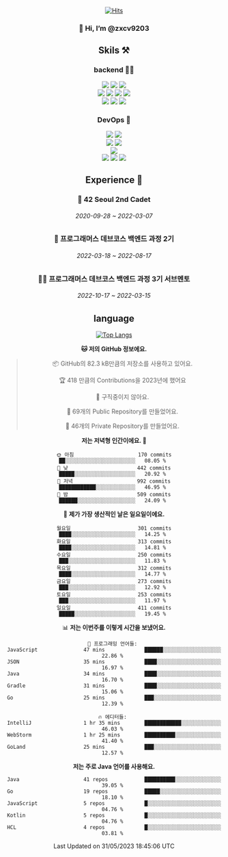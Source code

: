<div align="center">

[![Hits](https://hits.seeyoufarm.com/api/count/incr/badge.svg?url=https%3A%2F%2Fgithub.com%2Fzxcv9203%2Fhit-counter&count_bg=%23FF7272&title_bg=%23324C2E&icon=codeigniter.svg&icon_color=%23DD5B5B&title=%EB%B0%A9%EB%AC%B8%EC%9E%90&edge_flat=false)](https://hits.seeyoufarm.com)
  
### 👋 Hi, I’m @zxcv9203

## Skils ⚒️
### backend 🧑‍💻
  
<img src="https://img.shields.io/badge/Java-FF6600?style=flat-square&logo=buymeacoffee&logoColor=white"/>
<img src="https://img.shields.io/badge/Go-0099FF?style=flat-square&logo=go&logoColor=white"/>
<img src="https://img.shields.io/badge/Kotlin-7F52FF?style=flat-square&logo=kotlin&logoColor=white"/>
  
  
<br />
  
<img src="https://img.shields.io/badge/Spring-339933?style=flat-square&logo=Spring&logoColor=white"/>
<img src="https://img.shields.io/badge/Spring Boot-339933?style=flat-square&logo=Spring Boot&logoColor=white"/>
<img src="https://img.shields.io/badge/Spring Security-339933?style=flat-square&logo=Spring Security&logoColor=white"/>
  
<img src="https://img.shields.io/badge/Spring Data JPA-339933?style=flat-square&logo=Hibernate&logoColor=white"/>

<br />
  
  <img src="https://img.shields.io/badge/mysql-0099FF?style=flat-square&logo=mysql&logoColor=white"/>
  <img src="https://img.shields.io/badge/mariadb-0099FF?style=flat-square&logo=mariadb&logoColor=white"/>
  <img src="https://img.shields.io/badge/mongoDB-47A248?style=flat-square&logo=mongodb&logoColor=white"/>
  
  
### DevOps 🚀
  
  <img src="https://img.shields.io/badge/docker-2496ED?style=flat-square&logo=docker&logoColor=white"/>
  <img src="https://img.shields.io/badge/kubernetes-326CE5?style=flat-square&logo=kubernetes&logoColor=white"/>
  
  <br />
  
  <img src="https://img.shields.io/badge/Github Actions-2088FF?style=flat-square&logo=githubactions&logoColor=white"/>
  <img src="https://img.shields.io/badge/Jenkins-D24939?style=flat-square&logo=jenkins&logoColor=white"/>
  
  
  <br />
  <img src="https://img.shields.io/badge/terraform-7B42BC?style=flat-square&logo=terraform&logoColor=white"/>
  
  <br />
  <img src="https://img.shields.io/badge/Amazon AWS-232F3E?style=flat-square&logo=Amazon AWS&logoColor=white"/>

  <img src="https://img.shields.io/badge/GCP-4285F4?style=flat-square&logo=googlecloud&logoColor=white"/>
  <img src="https://img.shields.io/badge/NCP-03C75A?style=flat-square&logo=naver&logoColor=white"/>
  
  
  
## Experience 🏃
  
### 🏫 42 Seoul 2nd Cadet
  ###### 2020-09-28 ~ 2022-03-07
  
### 🏫 프로그래머스 데브코스 백엔드 과정 2기 
  ###### 2022-03-18 ~ 2022-08-17
  
### 🧑‍🏫 프로그래머스 데브코스 백엔드 과정 3기 서브멘토 
  ###### 2022-10-17 ~ 2022-03-15

## language

[![Top Langs](https://github-readme-stats.vercel.app/api/top-langs/?username=zxcv9203&hide=html&exclude_repo=zxcv9203.github.io,golB&theme=grate-gatsby)](https://github.com/zxcv9203/github-readme-stats)
  
<!--START_SECTION:waka-->
**🐱 저의 GitHub 정보에요.** 

> 📦 GitHub의 82.3 kB만큼의 저장소를 사용하고 있어요. 
 > 
> 🏆 418 만큼의 Contributions을 2023년에 했어요
 > 
> 🚫 구직중이지 않아요.
 > 
> 📜 69개의 Public Repository를 만들었어요. 
 > 
> 🔑 46개의 Private Repository를 만들었어요. 
 > 
**저는 저녁형 인간이에요. 🦉** 

```text
🌞 아침                     170 commits         ██░░░░░░░░░░░░░░░░░░░░░░░   08.05 % 
🌆 낮　                     442 commits         █████░░░░░░░░░░░░░░░░░░░░   20.92 % 
🌃 저녁                     992 commits         ████████████░░░░░░░░░░░░░   46.95 % 
🌙 밤　                     509 commits         ██████░░░░░░░░░░░░░░░░░░░   24.09 % 
```
📅 **제가 가장 생산적인 날은 일요일이에요.** 

```text
월요일                      301 commits         ████░░░░░░░░░░░░░░░░░░░░░   14.25 % 
화요일                      313 commits         ████░░░░░░░░░░░░░░░░░░░░░   14.81 % 
수요일                      250 commits         ███░░░░░░░░░░░░░░░░░░░░░░   11.83 % 
목요일                      312 commits         ████░░░░░░░░░░░░░░░░░░░░░   14.77 % 
금요일                      273 commits         ███░░░░░░░░░░░░░░░░░░░░░░   12.92 % 
토요일                      253 commits         ███░░░░░░░░░░░░░░░░░░░░░░   11.97 % 
일요일                      411 commits         █████░░░░░░░░░░░░░░░░░░░░   19.45 % 
```


📊 **저는 이번주를 이렇게 시간을 보냈어요.** 

```text
💬 프로그래밍 언어들: 
JavaScript               47 mins             ██████░░░░░░░░░░░░░░░░░░░   22.86 % 
JSON                     35 mins             ████░░░░░░░░░░░░░░░░░░░░░   16.97 % 
Java                     34 mins             ████░░░░░░░░░░░░░░░░░░░░░   16.70 % 
Gradle                   31 mins             ████░░░░░░░░░░░░░░░░░░░░░   15.06 % 
Go                       25 mins             ███░░░░░░░░░░░░░░░░░░░░░░   12.39 % 

🔥 에디터들: 
IntelliJ                 1 hr 35 mins        ████████████░░░░░░░░░░░░░   46.03 % 
WebStorm                 1 hr 25 mins        ██████████░░░░░░░░░░░░░░░   41.40 % 
GoLand                   25 mins             ███░░░░░░░░░░░░░░░░░░░░░░   12.57 % 
```

**저는 주로 Java 언어를 사용해요.** 

```text
Java                     41 repos            ██████████░░░░░░░░░░░░░░░   39.05 % 
Go                       19 repos            █████░░░░░░░░░░░░░░░░░░░░   18.10 % 
JavaScript               5 repos             █░░░░░░░░░░░░░░░░░░░░░░░░   04.76 % 
Kotlin                   5 repos             █░░░░░░░░░░░░░░░░░░░░░░░░   04.76 % 
HCL                      4 repos             █░░░░░░░░░░░░░░░░░░░░░░░░   03.81 % 
```




 Last Updated on 31/05/2023 18:45:06 UTC
<!--END_SECTION:waka-->
  
</div>

